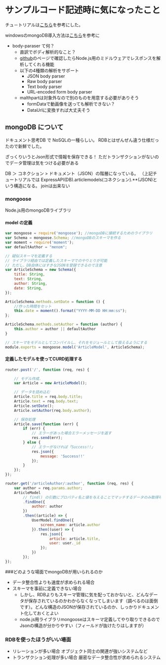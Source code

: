 # サンプルコード記述時に気になったこと

チュ－トリアルは[こちら](https://qiita.com/leafia78/items/73cc7160d002a4989416)を参考にした。

windowsのmongoDB導入方法は[こちら](https://garafu.blogspot.jp/2016/12/install-mongodb.html)を参考に

* body-paraser て何？
    * 直訳でボディ解析的なこと？
    * [github](https://github.com/expressjs/body-parser)のページで確認したらNode.js用のミドルウェアでレスポンスを解析してくれる機能
    * 以下の4種類の解析をサポート 
        * JSON body parser
        * Raw body parser
        * Text body parser
        * URL-encoded form body parser
    * malthpartは対象外なので別のものを用意する必要がありそう
        * formDataで動画像を送っても解析できない？
        * DataUrlに変換すれば大丈夫そう

## mongoDB について
ドキュメント思考DB で NoSQLの一種らしい。
RDBとはぜんぜん違う仕様だったので新鮮でした。

ざっくりいうとJson形式で情報を保存できる！
ただトランザクションがないのでデータ管理は気をつける必要がある

DB ＞ コネクション > ドキュメント（JSON）の階層になっている。
（上記チュートリアルでは
ExpressAPI(DB).articlemodels(コネクション).**(JSON)という構造になる。
joinは出来ない

### mongoose
Node.js用のmongoDBライブラリ

#### model の定義
```javascript
var mongoose = require('mongoose'); //mongoDBに接続するためのライブラリ
var Schema = mongoose.Schema; //mongoDBのスキーマを作る
var moment = require('moment');
var defaultAuthor = "menom";

// 疑似スキーマを定義する
// ライブラリ経由では定義したスキーマでのやりとりが可能
// ただし、DB自体にはすきなJSONを登録できるので注意
var ArticleSchema = new Schema({
    title: String,
    text: String,
    author: String,
    date: String,
});

ArticleSchema.methods.setDate = function () {
    //作った時間をセット
    this.date = moment().format("YYYY-MM-DD HH:mm:ss");
};

ArticleSchema.methods.setAuthor = function (author) {
    this.author = author || defaultAuthor
}

// スキーマをモデルとしてコンパイルし、それをモジュールとして扱えるようにする
module.exports = mongoose.model('ArticleModel', ArticleSchema);
```
#### 定義したモデルを使ってCURD処理する

```javascript
router.post('/', function (req, res) {

    // モデル作成．
    var Article = new ArticleModel();

    // データを詰め込む
    Article.title = req.body.title;
    Article.text = req.body.text;
    Article.setDate();
    Article.setAuthor(req.body.author);

    // 保存処理
    Article.save(function (err) {
        if (err) {
            // エラーがあった場合エラーメッセージを返す
            res.send(err);
        } else {
            // エラーがなければ「Success!!」
            res.json({
                message: 'Success!!'
            });
        }
    });
});

router.get('/articleAuthor/:author', function (req, res) {
    var author = req.params.author;
    ArticleModel
        // find() の引数にプロパティ名と値を与えることでマッチするデータのみ取得可能
        .findOne({
            author: author
        })
        .then((article) => {
            UserModel.findOne({
                screen_name: article.author
            }).then((user) => {
                res.json({
                    article: article.title,
                    user: user._id
                });
            })
        });
});


```

###どのような場面でmongoDBが用いられるのか

* データ整合性よりも速度が求められる場合
* スキーマを事前に定義できない場合
    * しかし、RDBよりもスキーマ管理に気を配っておかないと、どんなデータが保存されているのかわからなくなってしまいます（調べるのは面倒です）。どんな構造のJSONが保存されているのか、しっかりドキュメント化しておくとよい
    * node.js用ライブラリmongooseはスキーマ定義してやり取りできるのでJsonの構造が分かりやすい（フィールドが抜けたりはしますが）

### RDBを使ったほうがいい場面
* リレーションが多い場合 オブジェクト同士の関連が強いシステムなど
* トランザクション処理が多い場合 厳密なデータ整合性が求められるシステム

